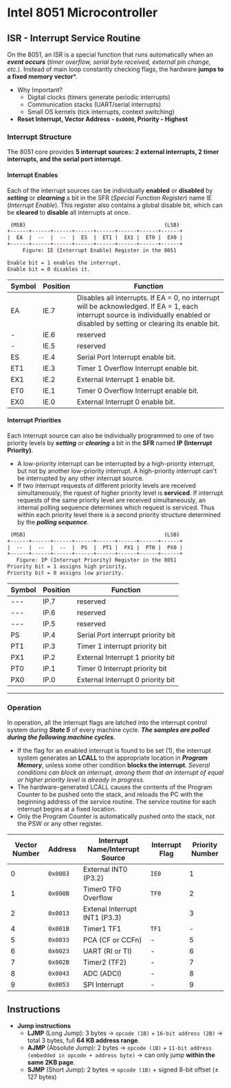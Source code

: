 # Intel 8051 Microcontroller

## ISR - Interrupt Service Routine
On the 8051, an ISR is a special function that runs automatically when an ***event occurs*** (*timer overflow, serial byte received, external pin change, etc.*). Instead of main loop constantly checking flags, the hardware **jumps to a fixed memory vector***.


 * Why Important?
   * Digital clocks (timers generate periodic interrupts)
   * Communication stacks (UART/serial interrupts)
   * Small OS kernels (tick interrupts, context switching)
 * **Reset Interrupt, Vector Address - `0x0000`, Priority - Highest**

### Interrupt Structure
The 8051 core provides **5 interrupt sources: 2 external interrupts, 2 timer interrupts, and the serial port interrupt**.

#### Interrupt Enables
Each of the interrupt sources can be individually **enabled** or **disabled** by ***setting*** or ***clearning*** a bit in the SFR (*Special Function Register*) name IE (*Interrupt Enable*). This register also contains a global disable bit, which can be **cleared** to **disable** all interrupts at once.

```bash
 (MSB)                                             (LSB)
+------+------+------+------+------+------+------+------+
|  EA  |  --  |  --  |  ES  |  ET1 |  EX1 |  ET0 |  EX0 |
+------+------+------+------+------+------+------+------+
     Figure: IE (Interrupt Enable) Register in the 8051

Enable bit = 1 enables the interrupt.
Enable bit = 0 disables it.
```
|Symbol|Position|Function|
|---|---|---|
|EA|IE.7|Disables all interrupts. If EA = 0, no interrupt will be acknowledged. If EA = 1, each interrupt source is individually enabled or disabled by setting or clearing its enable bit.|
|-|IE.6|reserved|
|-|IE.5|reserved|
|ES|IE.4|Serial Port Interrupt enable bit.|
|ET1|IE.3|Timer 1 Overflow Interrupt enable bit.|
|EX1|IE.2|External Interrupt 1 enable bit.|
|ET0|IE.1|Timer 0 Overflow Interrupt enable bit.|
|EX0|IE.0|External Interrupt 0 enable bit.|

#### Interrupt Priorities
Each interrupt source can also be individually programmed to one of two priority levels by ***setting*** or ***clearing*** a bit in the **SFR** named **IP (Interrupt Priority)**.
 * A low-priority interrupt can be interrupted by a high-priority interrupt, but not by another low-priority interrupt. A high-priority interrupt can't be interrupted by any other interrupt source.
 * If two interrupt requests of different priority levels are received simultaneously, the rquest of higher priority level is **serviced**. If interrupt requests of the same priority level are received simultaneously, an internal polling sequence determines which request is serviced. Thus within each priority level there is a second priority structure determined by the ***polling sequence***.

```bash
 (MSB)                                             (LSB)
+------+------+------+------+------+------+------+------+
|  --  |  --  |  --  |  PS  |  PT1 |  PX1 |  PT0 |  PX0 |
+------+------+------+------+------+------+------+------+
   Figure: IP (Interrupt Priority) Register in the 8051
Priority bit = 1 assigns high priority.
Priority bit = 0 assigns low priority.
```
|Symbol|Position|Function|
|---|---|---|
|---|IP.7|reserved|
|---|IP.6|reserved|
|---|IP.5|reserved|
|PS|IP.4|Serial Port interrupt priority bit|
|PT1|IP.3|Timer 1 interrupt priority bit|
|PX1|IP.2|External Interrupt 1 priority bit|
|PT0|IP.1|Timer 0 Interrupt priority bit|
|PX0|IP.0|External Interrupt 0 priority bit|

---
### Operation
In operation, all the interrupt flags are latched into the interrupt control system during ***State 5*** of every machine cycle. ***The samples are polled during the following machine cycles***. 
 * If the flag for an enabled interrupt is found to be set (1), the interrupt system generates an **LCALL** to the appropriate location in ***Program Memory***, unless some other condition **blocks the interrupt**. *Several conditions can block an interrupt, among them that an interrupt of equal or higher priority level is already in progress*.
 * The hardware-generated LCALL causes the contents of the Program Counter to be pushed onto the stack, and reloads the PC with the beginning address of the service routine. The service routine for each interrupt begins at a fixed location.
 * Only the Program Counter is automatically pushed onto the stack, not the PSW or any other register. 

|Vector Number|Address|Interrupt Name/Interrupt Source|Interrupt Flag|Priority Number|
|---|---|---|---|---|
|0|`0x0003`|External INT0 (P3.2)|`IE0`|1|
|1|`0x000B`|Timer0 TF0 Overflow|`TF0`|2|
|2|`0x0013`|Extenal Interrupt INT1 (P3.3)||3|
|4|`0x001B`|Timer1 TF1|`TF1`|-|4|
|5|`0x0033`|PCA (CF or CCFn)|-|5|
|6|`0x0023`|UART (RI or TI)|-|6|
|7|`0x002B`|Timer2 (TF2)|-|7|
|8|`0x0043`|ADC (ADCI)|-|8|
|9|`0x0053`|SPI Interrupt|-|9|

## Instructions
 * **Jump instructions**
   * **LJMP** (Long Jump): 3 bytes $\rightarrow$ `opcode (1B)` + `16-bit address (2B)` $\rightarrow$ total 3 bytes, full **64 KB address range**.
   * **AJMP** (Absolute Jump): 2 bytes $\rightarrow$ `opcode (1B)` + `11-bit address (embedded in opcode + address byte)` $\rightarrow$ can only jump **within the same 2KB page**.
   * **SJMP** (Short Jump): 2 bytes $\rightarrow$ `opcode (1B)` + signed 8-bit offset ($\pm$ 127 bytes)
